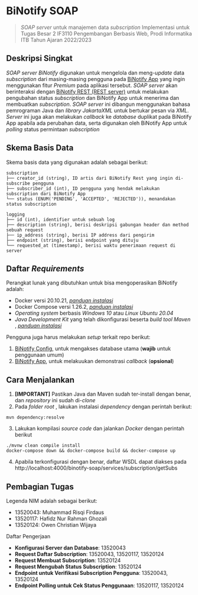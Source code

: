 # BiNotify SOAP
> _SOAP server_ untuk manajemen data _subscription_
> Implementasi untuk Tugas Besar 2 IF3110 Pengembangan Berbasis Web, Prodi Informatika ITB Tahun Ajaran 2022/2023

## Deskripsi Singkat
_SOAP server BiNotify_ digunakan untuk mengelola dan meng-_update_ data _subscription_ dari masing-masing pengguna pada <a href = "https://gitlab.informatika.org/if3110-2022-k01-02-11/binotify-app">BiNotify App</a> yang ingin menggunakan fitur _Premium_ pada aplikasi tersebut. _SOAP server_ akan berinteraksi dengan <a href = "https://gitlab.informatika.org/if3110-2022-k01-02-11/binotify-rest">BiNotify REST (REST server)</a> untuk melakukan pengubahan status _subscription_ dan BiNotify App untuk menerima dan membuatkan _subscription_. _SOAP server_ ini dibangun menggunakan bahasa pemrograman Java dan _library_ _JakartaXML_ untuk bertukar pesan via _XML_. _Server_ ini juga akan melakukan _callback_ ke _database_ duplikat pada BiNotify App apabila ada perubahan data, serta digunakan oleh BiNotify App untuk _polling_ status permintaan _subscription_

## Skema Basis Data
Skema basis data yang digunakan adalah sebagai berikut:
```
subscription
├── creator_id (string), ID artis dari BiNotify Rest yang ingin di-subscribe pengguna 
├── subscriber_id (int), ID pengguna yang hendak melakukan subscription dari BiNotify App
└── status (ENUM('PENDING', 'ACCEPTED', 'REJECTED')), menandakan status subscription

logging
├── id (int), identifier untuk sebuah log
├── description (string), berisi deskripsi gabungan header dan method sebuah request
├── ip_address (string), berisi IP address dari pengirim
├── endpoint (string), berisi endpoint yang dituju
└── requested_at (timestamp), berisi waktu penerimaan request di server
```

## Daftar _Requirements_
Perangkat lunak yang dibutuhkan untuk bisa mengoperasikan BiNotify adalah:
- Docker versi 20.10.21, <a href = "https://docs.docker.com/engine/install/">*panduan instalasi* </a>
- Docker Compose versi 1.26.2, <a href = "https://docs.docker.com/compose/install/">*panduan instalasi* </a>
- _Operating system_ berbasis _Windows 10_ atau _Linux Ubuntu 20.04_
- _Java Development Kit_ yang telah dikonfigurasi beserta _build tool Maven_ , <a href = "https://docs.oracle.com/cd/E19182-01/820-7851/inst_cli_jdk_javahome_t/">*panduan instalasi*</a>

Pengguna juga harus melakukan _setup_ terkait repo berikut:
1. <a href = "https://gitlab.informatika.org/if3110-2022-k01-02-11/binotify-config">BiNotify Config</a>, untuk mengakses database utama (**wajib** untuk penggunaan umum)
2. <a href = "https://gitlab.informatika.org/if3110-2022-k01-02-11/binotify-app">BiNotify App</a>, untuk melakuukan demonstrasi _callback_ (**opsional**)
## Cara Menjalankan
1. **[IMPORTANT]** Pastikan Java dan Maven sudah ter-install dengan benar, dan _repository_ ini sudah di-_clone_
2. Pada _folder root_ , lakukan instalasi _dependency_ dengan perintah berikut:
```
mvn dependency:resolve
```
3. Lakukan kompilasi _source code_ dan jalankan _Docker_ dengan perintah berikut
```
./mvnw clean compile install
docker-compose down && docker-compose build && docker-compose up
```
4. Apabila terkonfigurasi dengan benar, daftar WSDL dapat diakses pada http://localhost:4000/binotify-soap/services/subscription/getSubs

## Pembagian Tugas
Legenda NIM adalah sebagai berikut:
- 13520043: Muhammad Risqi Firdaus
- 13520117: Hafidz Nur Rahman Ghozali
- 13520124: Owen Christian Wijaya

Daftar Pengerjaan
- **Konfigurasi Server dan Database**: 13520043
- **Request Daftar Subscription**: 13520043, 13520117, 13520124
- **Request Membuat Subscription**: 13520124
- **Request Mengubah Status Subscription**: 13520124
- **Endpoint untuk Verifikasi Subscription Pengguna**: 13520043, 13520124
- **Endpoint Polling untuk Cek Status Penggunaan**: 13520117, 13520124